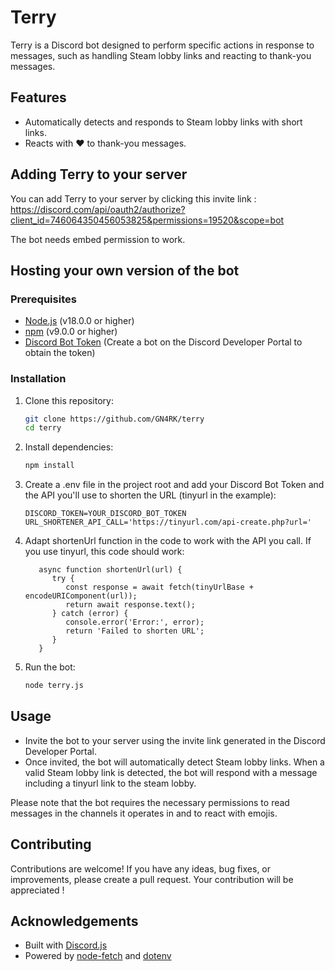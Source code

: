 # Terry

Terry is a Discord bot designed to perform specific actions in response 
to messages, such as handling Steam lobby links and reacting to thank-you messages.

## Features

- Automatically detects and responds to Steam lobby links with short links.
- Reacts with ❤️ to thank-you messages.

## Adding Terry to your server

You can add Terry to your server by clicking this invite link : https://discord.com/api/oauth2/authorize?client_id=746064350456053825&permissions=19520&scope=bot

The bot needs embed permission to work.

## Hosting your own version of the bot

### Prerequisites

- [Node.js](https://nodejs.org/) (v18.0.0 or higher)
- [npm](https://www.npmjs.com/) (v9.0.0 or higher)
- [Discord Bot Token](https://discord.com/developers/applications) (Create a bot on the Discord Developer Portal to obtain the token)

### Installation

1. Clone this repository:
   ```bash
   git clone https://github.com/GN4RK/terry
   cd terry
   ```
2. Install dependencies:
    ```bash
   npm install
   ```
   
3. Create a .env file in the project root and add your Discord Bot Token and the API you'll use to shorten the URL (tinyurl in the example):
   ```
   DISCORD_TOKEN=YOUR_DISCORD_BOT_TOKEN
   URL_SHORTENER_API_CALL='https://tinyurl.com/api-create.php?url='
   ```

4. Adapt shortenUrl function in the code to work with the API you call. If you use tinyurl, this code should work:
   ```JS
      async function shortenUrl(url) {
         try {
            const response = await fetch(tinyUrlBase + encodeURIComponent(url));
            return await response.text();
         } catch (error) {
            console.error('Error:', error);
            return 'Failed to shorten URL';
         }
      }
   ```

5. Run the bot:
   ```bash
   node terry.js
   ```

## Usage

- Invite the bot to your server using the invite link generated in the Discord Developer Portal.
- Once invited, the bot will automatically detect Steam lobby links. When a valid Steam lobby link is detected, the bot will respond with a message including a tinyurl link to the steam lobby.

Please note that the bot requires the necessary permissions to read messages in the channels it operates in and to react with emojis.

## Contributing

Contributions are welcome! If you have any ideas, bug fixes, or improvements, please create a pull request. Your contribution will be appreciated !

## Acknowledgements

- Built with [Discord.js](https://discord.js.org/)
- Powered by [node-fetch](https://www.npmjs.com/package/node-fetch) and [dotenv](https://www.npmjs.com/package/dotenv)


